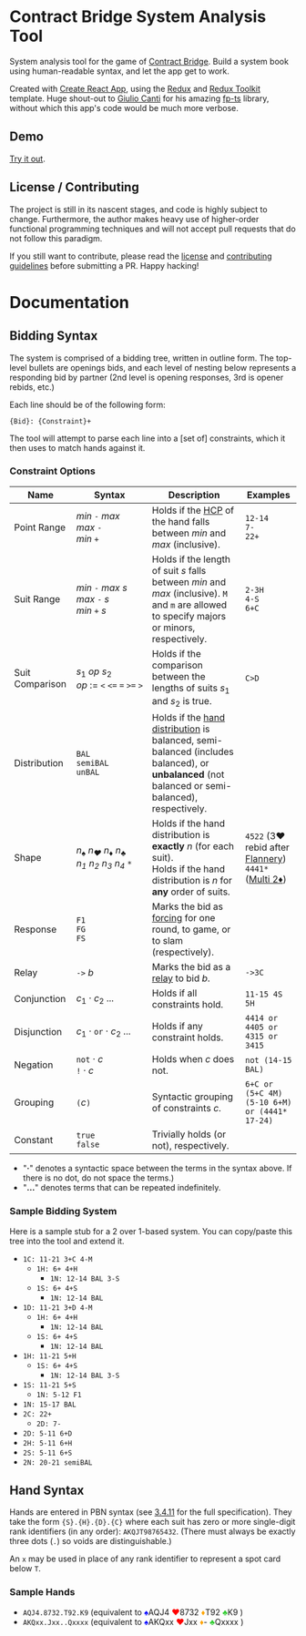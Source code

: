 # Contract Bridge System Analysis Tool

System analysis tool for the game of [Contract Bridge](https://en.wikipedia.org/wiki/Contract_bridge). Build a system book using human-readable syntax, and let the app get to work.

Created with [Create React App](https://github.com/facebook/create-react-app), using the [Redux](https://redux.js.org/) and [Redux Toolkit](https://redux-toolkit.js.org/) template.
Huge shout-out to [Giulio Canti](https://github.com/gcanti) for his amazing [fp-ts](https://github.com/gcanti/fp-ts) library, without which this app's code would be much more verbose.

## Demo
[Try it out](https://kdblocher.github.io/bridge/).

## License / Contributing
The project is still in its nascent stages, and code is highly subject to change. Furthermore, the author makes heavy use of higher-order functional programming techniques and will not accept pull requests that do not follow this paradigm.

If you still want to contribute, please read the [license](LICENSE.md) and [contributing guidelines](CONTRIBUTING.md) before submitting a PR. Happy hacking!

# Documentation

## Bidding Syntax
The system is comprised of a bidding tree, written in outline form. The top-level bullets are openings bids, and each level of nesting below represents a responding bid by partner (2nd level is opening responses, 3rd is opener rebids, etc.)

Each line should be of the following form:

``{Bid}: {Constraint}+``

The tool will attempt to parse each line into a [set of] constraints, which it then uses to match hands against it.

### Constraint Options

| Name | Syntax | Description | Examples |
| ---- | ------ | ----------- | -------- |
| Point Range | _min_ ``-`` _max_ <br /> _max_ ``-`` <br /> _min_ ``+`` | Holds if the [HCP](https://en.wikipedia.org/wiki/Hand_evaluation#High_card_points) of the hand falls between _min_ and _max_ (inclusive). | `12-14` <br /> `7-` <br /> `22+` |
| Suit Range | _min_ ``-`` _max_ _s_ <br /> _max_ ``-`` _s_ <br /> _min_ ``+`` _s_ | Holds if the length of suit _s_ falls between _min_ and _max_ (inclusive). `M` and `m` are allowed to specify majors or minors, respectively. | `2-3H` <br /> `4-S` <br /> `6+C` |
| Suit Comparison | _s_<sub>1</sub> _op_ _s_<sub>2</sub> <br /> _op_&nbsp;:=&nbsp;`<`&nbsp;`<=`&nbsp;`=`&nbsp;`>=`&nbsp;`>` | Holds if the comparison between the lengths of suits _s_<sub>1</sub> and _s_<sub>2</sub> is true. | `C>D` |
| Distribution | `BAL` <br /> `semiBAL` <br /> `unBAL` | Holds if the [hand distribution](https://en.wikipedia.org/wiki/Balanced_hand) is balanced, semi-balanced (includes balanced), or **unbalanced** (not balanced or semi-balanced), respectively. |
| Shape | _n<sub>&spades;</sub>_ _n<sub>&hearts;</sub>_ _n<sub>&diams;</sub>_ _n<sub>&clubs;</sub>_ <br /> _n<sub>1</sub>_ _n<sub>2</sub>_ _n<sub>3</sub>_ _n<sub>4</sub>_ `*` | Holds if the hand distribution is **exactly** _n_ (for each suit). <br /> Holds if the hand distribution is _n_ for **any** order of suits. | `4522` (3&hearts; rebid after [Flannery](https://www.bridgebum.com/flannery_2d.php)) <br /> `4441*` ([Multi 2&diams;](https://www.bridgebum.com/multi_2d.php)) |
| Response | `F1` <br /> `FG` <br /> `FS` | Marks the bid as [forcing](https://en.wikipedia.org/wiki/Forcing_bid) for one round, to game, or to slam (respectively). |
| Relay | `->` _b_ | Marks the bid as a [relay](https://en.wikipedia.org/wiki/Relay_bid) to bid _b_. | `->3C` |
| Conjunction | _c_<sub>1</sub> &centerdot; _c_<sub>2</sub> ... | Holds if all constraints hold. | `11-15 4S 5H` |
| Disjunction | _c_<sub>1</sub> &centerdot; ``or`` &centerdot; _c_<sub>2</sub> ... |  Holds if any constraint holds. | `4414 or 4405 or 4315 or 3415` |
| Negation | `not` &centerdot; _c_ <br/> `!` &centerdot; _c_ | Holds when _c_ does not. | `not (14-15 BAL)`
| Grouping | `(`_c_`)` | Syntactic grouping of constraints _c_. | `6+C or (5+C 4M)` <br /> `(5-10 6+M) or (4441* 17-24)` |
| Constant | `true` <br /> `false` | Trivially holds (or not), respectively. |

- "**&centerdot;**" denotes a syntactic space between the terms in the syntax above. If there is no dot, do not space the terms.)
- "**...**" denotes terms that can be repeated indefinitely.
### Sample Bidding System

Here is a sample stub for a 2 over 1-based system. You can copy/paste this tree into the tool and extend it.

- ``1C: 11-21 3+C 4-M``
  - ``1H: 6+ 4+H``
    - ``1N: 12-14 BAL 3-S``
  - ``1S: 6+ 4+S``
    - ``1N: 12-14 BAL``
- ``1D: 11-21 3+D 4-M``
  - ``1H: 6+ 4+H``
    - ``1N: 12-14 BAL``
  - ``1S: 6+ 4+S``
    - ``1N: 12-14 BAL``
- ``1H: 11-21 5+H``
  - ``1S: 6+ 4+S``
    - ``1N: 12-14 BAL 3-S``
- ``1S: 11-21 5+S``
  - ``1N: 5-12 F1``
- ``1N: 15-17 BAL``
- ``2C: 22+``
  - ``2D: 7-``
- ``2D: 5-11 6+D``
- ``2H: 5-11 6+H``
- ``2S: 5-11 6+S``
- ``2N: 20-21 semiBAL``

## Hand Syntax
Hands are entered in PBN syntax (see [3.4.11](http://home.claranet.nl/users/veugent/pbn/pbn_v20.txt) for the full specification). They take the form ``{S}.{H}.{D}.{C}`` where each suit has zero or more single-digit rank identifiers (in any order): `AKQJT98765432`. (There must always be exactly three dots (``.``) so voids are distinguishable.)

An ``x`` may be used in place of any rank identifier to represent a spot card below ``T``.

### Sample Hands
- ``AQJ4.8732.T92.K9``
(equivalent to
<span style="color: #0000FF">&spades;</span>AQJ4
<span style="color: #FF0000">&hearts;</span>8732
<span style="color: #FFA500">&diams;</span>T92
<span style="color: #32CD32">&clubs;</span>K9
)
- ``AKQxx.Jxx..Qxxxx``
(equivalent to
<span style="color: #0000FF">&spades;</span>AKQxx
<span style="color: #FF0000">&hearts;</span>Jxx
<span style="color: #FFA500">&diams;</span>-
<span style="color: #32CD32">&clubs;</span>Qxxxx
)